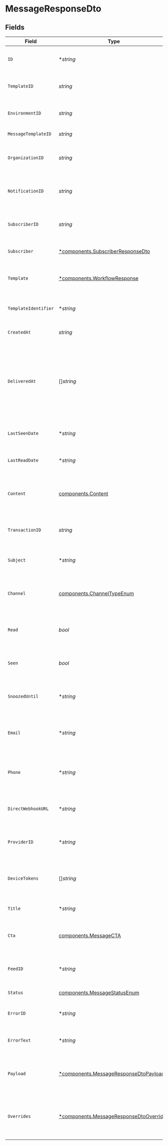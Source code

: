 # MessageResponseDto


## Fields

| Field                                                                                                                | Type                                                                                                                 | Required                                                                                                             | Description                                                                                                          |
| -------------------------------------------------------------------------------------------------------------------- | -------------------------------------------------------------------------------------------------------------------- | -------------------------------------------------------------------------------------------------------------------- | -------------------------------------------------------------------------------------------------------------------- |
| `ID`                                                                                                                 | **string*                                                                                                            | :heavy_minus_sign:                                                                                                   | Unique identifier for the message                                                                                    |
| `TemplateID`                                                                                                         | *string*                                                                                                             | :heavy_check_mark:                                                                                                   | Template ID associated with the message                                                                              |
| `EnvironmentID`                                                                                                      | *string*                                                                                                             | :heavy_check_mark:                                                                                                   | Environment ID where the message is sent                                                                             |
| `MessageTemplateID`                                                                                                  | *string*                                                                                                             | :heavy_check_mark:                                                                                                   | Message template ID                                                                                                  |
| `OrganizationID`                                                                                                     | *string*                                                                                                             | :heavy_check_mark:                                                                                                   | Organization ID associated with the message                                                                          |
| `NotificationID`                                                                                                     | *string*                                                                                                             | :heavy_check_mark:                                                                                                   | Notification ID associated with the message                                                                          |
| `SubscriberID`                                                                                                       | *string*                                                                                                             | :heavy_check_mark:                                                                                                   | Subscriber ID associated with the message                                                                            |
| `Subscriber`                                                                                                         | [*components.SubscriberResponseDto](../../models/components/subscriberresponsedto.md)                                | :heavy_minus_sign:                                                                                                   | Subscriber details, if available                                                                                     |
| `Template`                                                                                                           | [*components.WorkflowResponse](../../models/components/workflowresponse.md)                                          | :heavy_minus_sign:                                                                                                   | Workflow template associated with the message                                                                        |
| `TemplateIdentifier`                                                                                                 | **string*                                                                                                            | :heavy_minus_sign:                                                                                                   | Identifier for the message template                                                                                  |
| `CreatedAt`                                                                                                          | *string*                                                                                                             | :heavy_check_mark:                                                                                                   | Creation date of the message                                                                                         |
| `DeliveredAt`                                                                                                        | []*string*                                                                                                           | :heavy_minus_sign:                                                                                                   | Array of delivery dates for the message, if the message has multiple delivery dates, for example after being snoozed |
| `LastSeenDate`                                                                                                       | **string*                                                                                                            | :heavy_minus_sign:                                                                                                   | Last seen date of the message, if available                                                                          |
| `LastReadDate`                                                                                                       | **string*                                                                                                            | :heavy_minus_sign:                                                                                                   | Last read date of the message, if available                                                                          |
| `Content`                                                                                                            | [components.Content](../../models/components/content.md)                                                             | :heavy_check_mark:                                                                                                   | Content of the message, can be an email block or a string                                                            |
| `TransactionID`                                                                                                      | *string*                                                                                                             | :heavy_check_mark:                                                                                                   | Transaction ID associated with the message                                                                           |
| `Subject`                                                                                                            | **string*                                                                                                            | :heavy_minus_sign:                                                                                                   | Subject of the message, if applicable                                                                                |
| `Channel`                                                                                                            | [components.ChannelTypeEnum](../../models/components/channeltypeenum.md)                                             | :heavy_check_mark:                                                                                                   | Channel type through which the message is sent                                                                       |
| `Read`                                                                                                               | *bool*                                                                                                               | :heavy_check_mark:                                                                                                   | Indicates if the message has been read                                                                               |
| `Seen`                                                                                                               | *bool*                                                                                                               | :heavy_check_mark:                                                                                                   | Indicates if the message has been seen                                                                               |
| `SnoozedUntil`                                                                                                       | **string*                                                                                                            | :heavy_minus_sign:                                                                                                   | Date when the message will be unsnoozed                                                                              |
| `Email`                                                                                                              | **string*                                                                                                            | :heavy_minus_sign:                                                                                                   | Email address associated with the message, if applicable                                                             |
| `Phone`                                                                                                              | **string*                                                                                                            | :heavy_minus_sign:                                                                                                   | Phone number associated with the message, if applicable                                                              |
| `DirectWebhookURL`                                                                                                   | **string*                                                                                                            | :heavy_minus_sign:                                                                                                   | Direct webhook URL for the message, if applicable                                                                    |
| `ProviderID`                                                                                                         | **string*                                                                                                            | :heavy_minus_sign:                                                                                                   | Provider ID associated with the message, if applicable                                                               |
| `DeviceTokens`                                                                                                       | []*string*                                                                                                           | :heavy_minus_sign:                                                                                                   | Device tokens associated with the message, if applicable                                                             |
| `Title`                                                                                                              | **string*                                                                                                            | :heavy_minus_sign:                                                                                                   | Title of the message, if applicable                                                                                  |
| `Cta`                                                                                                                | [components.MessageCTA](../../models/components/messagecta.md)                                                       | :heavy_check_mark:                                                                                                   | Call to action associated with the message                                                                           |
| `FeedID`                                                                                                             | **string*                                                                                                            | :heavy_minus_sign:                                                                                                   | Feed ID associated with the message, if applicable                                                                   |
| `Status`                                                                                                             | [components.MessageStatusEnum](../../models/components/messagestatusenum.md)                                         | :heavy_check_mark:                                                                                                   | Status of the message                                                                                                |
| `ErrorID`                                                                                                            | **string*                                                                                                            | :heavy_minus_sign:                                                                                                   | Error ID if the message has an error                                                                                 |
| `ErrorText`                                                                                                          | **string*                                                                                                            | :heavy_minus_sign:                                                                                                   | Error text if the message has an error                                                                               |
| `Payload`                                                                                                            | [*components.MessageResponseDtoPayload](../../models/components/messageresponsedtopayload.md)                        | :heavy_minus_sign:                                                                                                   | The payload that was used to send the notification trigger                                                           |
| `Overrides`                                                                                                          | [*components.MessageResponseDtoOverrides](../../models/components/messageresponsedtooverrides.md)                    | :heavy_minus_sign:                                                                                                   | Provider specific overrides used when triggering the notification                                                    |
